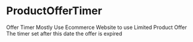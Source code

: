 # ProductOfferTimer
Offer Timer Mostly Use Ecommerce Website to use Limited Product Offer The timer set after this date the offer is expired
